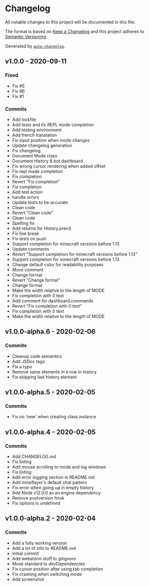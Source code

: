# Changelog

All notable changes to this project will be documented in this file.

The format is based on [Keep a Changelog](https://keepachangelog.com/en/1.0.0/)
and this project adheres to [Semantic Versioning](https://semver.org/spec/v2.0.0.html).

Generated by [`auto-changelog`](https://github.com/CookPete/auto-changelog).

## v1.0.0 - 2020-09-11

### Fixed

- Fix #5 
- Fix #6 
- Fix #1 

### Commits

- Add lockfile 
- Add tests and fix REPL mode completion 
- Add testing environment 
- Add french translation 
- Fix input position when mode changes 
- Update changelog generation 
- Fix changelog 
- Document Mode class 
- Document History & bot.dashboard 
- Fix wrong cursor rendering when added offset 
- Fix repl mode completion 
- Fix completion 
- Revert "Fix completion" 
- Fix completion 
- Add test action 
- handle errors 
- Update tests to be accurate 
- Clean code 
- Revert "Clean code" 
- Clean code 
- Spelling fix 
- Add returns for History.prev() 
- Fix line break 
- Fix tests on push 
- Support completion for minecraft versions before 1.13 
- Update comments 
- Revert "Support completion for minecraft versions before 1.13" 
- Support completion for minecraft versions before 1.13 
- Change default color for readability purposes 
- Move comment 
- Change format 
- Revert "Change format" 
- Change format 
-  Make the width relative to the length of MODE 
- Fix completion with 0 text 
- Add comment for dashboard.commands 
- Revert "Fix completion with 0 text" 
- Fix completion with 0 text 
- Make the width relative to the length of MODE 

## v1.0.0-alpha.6 - 2020-02-06

### Commits

- Cleanup code semantics 
- Add JSDoc tags 
- Fix a typo 
- Remove same elements in a row in history 
- Fix skipping last history element 

## v1.0.0-alpha.5 - 2020-02-05

### Commits

- Fix no 'new' when creating class instance 

## v1.0.0-alpha.4 - 2020-02-05

### Commits

- Add CHANGELOG.md 
- Fix linting 
- Add mouse scrolling to mode and log windows 
- Fix linting 
- Add error logging section in README.md 
- Add mineflayer's default chat pattern 
- Fix error when going up in empty history 
- Add Node v12.0.0 as an engine dependency 
- Remove postversion hook 
- Fix options is undefined 

## v1.0.0-alpha.2 - 2020-02-04

### Commits

- Add a fully working version 
- Add a lot of info to README.md 
- Initial commit 
- Add webstorm stuff to gitignore 
- Move standard to devDependencies 
- Fix cursor position after using tab completion 
- Fix crashing when switching mode 
- Add screenshot 
